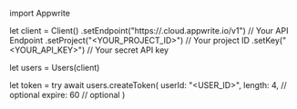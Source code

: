 import Appwrite

let client = Client()
    .setEndpoint("https://<REGION>.cloud.appwrite.io/v1") // Your API Endpoint
    .setProject("<YOUR_PROJECT_ID>") // Your project ID
    .setKey("<YOUR_API_KEY>") // Your secret API key

let users = Users(client)

let token = try await users.createToken(
    userId: "<USER_ID>",
    length: 4, // optional
    expire: 60 // optional
)

